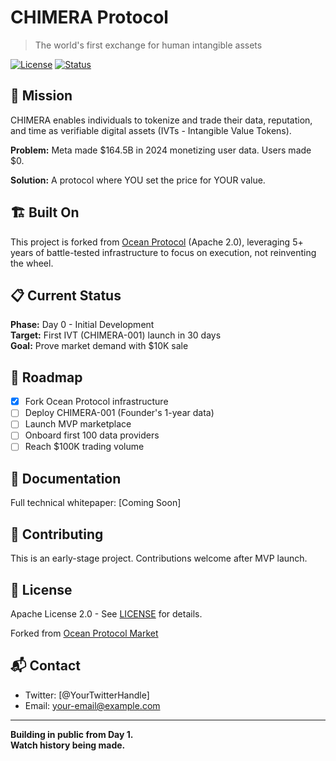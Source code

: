 # CHIMERA Protocol

> The world's first exchange for human intangible assets

[![License](https://img.shields.io/badge/License-Apache%202.0-blue.svg)](LICENSE)
[![Status](https://img.shields.io/badge/Status-Alpha-orange.svg)]()

## 🎯 Mission

CHIMERA enables individuals to tokenize and trade their data, reputation, and time as verifiable digital assets (IVTs - Intangible Value Tokens).

**Problem:** Meta made $164.5B in 2024 monetizing user data. Users made $0.

**Solution:** A protocol where YOU set the price for YOUR value.

## 🏗️ Built On

This project is forked from [Ocean Protocol](https://github.com/oceanprotocol/market) (Apache 2.0), leveraging 5+ years of battle-tested infrastructure to focus on execution, not reinventing the wheel.

## 📋 Current Status

**Phase:** Day 0 - Initial Development  
**Target:** First IVT (CHIMERA-001) launch in 30 days  
**Goal:** Prove market demand with $10K sale

## 🚀 Roadmap

- [x] Fork Ocean Protocol infrastructure
- [ ] Deploy CHIMERA-001 (Founder's 1-year data)
- [ ] Launch MVP marketplace
- [ ] Onboard first 100 data providers
- [ ] Reach $100K trading volume

## 📖 Documentation

Full technical whitepaper: [Coming Soon]

## 🤝 Contributing

This is an early-stage project. Contributions welcome after MVP launch.

## 📄 License

Apache License 2.0 - See [LICENSE](LICENSE) for details.

Forked from [Ocean Protocol Market](https://github.com/oceanprotocol/market)

## 📬 Contact

- Twitter: [@YourTwitterHandle]
- Email: your-email@example.com

---

**Building in public from Day 1.**  
**Watch history being made.**

